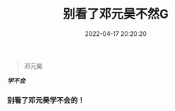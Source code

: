 ﻿---
layout: post
title: 别看了邓元昊不然G
date: 2022-04-17 20:20:20
---

>邓元昊

>
***学不会***

### 别看了邓元昊学不会的！

